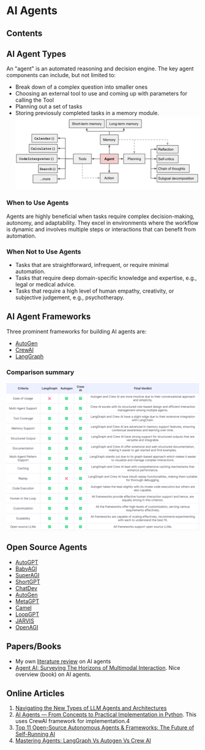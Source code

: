 # AI Agents

## Contents

## AI Agent Types
An "agent" is an automated reasoning and decision engine. The key agent components can include, but not limited to:
- Break down of a complex question into smaller ones
- Choosing an external tool to use and coming up with parameters for calling the Tool
- Planning out a set of tasks
- Storing previosuly completed tasks in a memory module. 
![alt text](figs/image.png)

### When to Use Agents
Agents are highly beneficial when tasks require complex decision-making, autonomy, and adaptability. They excel in environments where the workflow is dynamic and involves multiple steps or interactions that can benefit from automation.
### When Not to Use Agents
- Tasks that are straightforward, infrequent, or require minimal automation.
- Tasks that require deep domain-specific knowledge and expertise, e.g., legal or medical advice.
- Tasks that require a high level of human empathy, creativity, or subjective judgement, e.g., psychotherapy.
## AI Agent Frameworks
Three prominent frameworks for building AI agents are:
- [AutoGen](https://github.com/microsoft/autogen)
- [CrewAI](https://github.com/crewAIInc/crewAI)
- [LangGraph](https://github.com/langchain-ai/langgraph)

### Comparison summary
![img.png](figs/ai-comparison.png)

## Open Source Agents
- [AutoGPT](https://github.com/Significant-Gravitas/AutoGPT)
- [BabyAGI](https://github.com/yoheinakajima/babyagi)
- [SuperAGI](https://github.com/TransformerOptimus/SuperAGI)
- [ShortGPT](https://github.com/RayVentura/ShortGPT)
- [ChatDev](https://github.com/OpenBMB/ChatDev)
- [AutoGen](https://github.com/microsoft/autogen)
- [MetaGPT](https://github.com/geekan/MetaGPT)
- [Camel](https://github.com/camel-ai/camel)
- [LoopGPT](https://github.com/farizrahman4u/loopgpt/tree/main)
- [JARVIS](https://github.com/microsoft/JARVIS)
- [OpenAGI](https://github.com/agiresearch/OpenAGI)

## Papers/Books
- My own [literature review](paper-review.md) on AI agents
- [Agent AI: Surveying The Horizons of Multimodal Interaction](https://arxiv.org/pdf/2401.03568). Nice overview (book) on AI agents.

## Online Articles
1. [Navigating the New Types of LLM Agents and Architectures](https://medium.com/towards-data-science/navigating-the-new-types-of-llm-agents-and-architectures-309382ce9f88) 
2. [AI Agents — From Concepts to Practical Implementation in Python](https://towardsdatascience.com/ai-agents-from-concepts-to-practical-implementation-in-python-fb26789b1560). This uses CrewAI framework for implementation.4
3. [Top 11 Open-Source Autonomous Agents & Frameworks: The Future of Self-Running AI](https://www.taskade.com/blog/top-autonomous-agents/#h-what-are-autonomous-agents)
4. [Mastering Agents: LangGraph Vs Autogen Vs Crew AI](https://www.rungalileo.io/blog/mastering-agents-langgraph-vs-autogen-vs-crew)